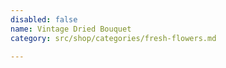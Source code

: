 ```yaml
---
disabled: false
name: Vintage Dried Bouquet
category: src/shop/categories/fresh-flowers.md

---
```

